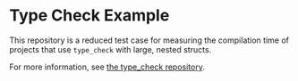 # Type Check Example

This repository is a reduced test case for measuring the compilation time of projects that use `type_check` with large, nested structs.

For more information, see [the type_check repository](https://github.com/Qqwy/elixir-type_check).
